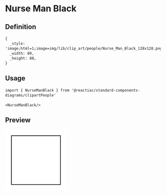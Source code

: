 # Nurse Man Black

## Definition

```
{
  _style: 'image;html=1;image=img/lib/clip_art/people/Nurse_Man_Black_128x128.pngstrokeColor=none;',
  _width: 80,
  _height: 80,
}
```

## Usage

```
import { NurseManBlack } from '@reactiac/standard-components-diagrams/clipartPeople'

<NurseManBlack/>
```

## Preview

<img src="./nurse-man-black.png" width="200"/>
